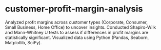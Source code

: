 # customer-profit-margin-analysis
Analyzed profit margins across customer types (Corporate, Consumer, Small Business, Home Office) to uncover insights. Conducted Shapiro-Wilk and Mann-Whitney U tests to assess if differences in profit margins are statistically significant. Visualized data using Python (Pandas, Seaborn, Matplotlib, SciPy).
